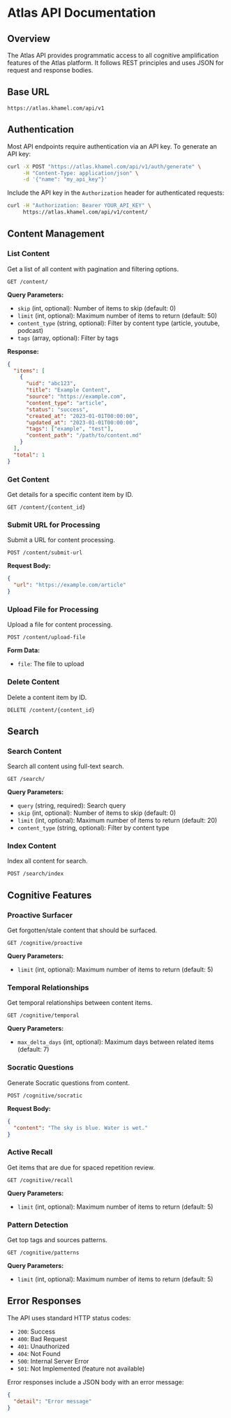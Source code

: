 # Atlas API Documentation

## Overview

The Atlas API provides programmatic access to all cognitive amplification features of the Atlas platform. It follows REST principles and uses JSON for request and response bodies.

## Base URL

```
https://atlas.khamel.com/api/v1
```

## Authentication

Most API endpoints require authentication via an API key. To generate an API key:

```bash
curl -X POST "https://atlas.khamel.com/api/v1/auth/generate" \
     -H "Content-Type: application/json" \
     -d '{"name": "my_api_key"}'
```

Include the API key in the `Authorization` header for authenticated requests:

```bash
curl -H "Authorization: Bearer YOUR_API_KEY" \
     https://atlas.khamel.com/api/v1/content/
```

## Content Management

### List Content

Get a list of all content with pagination and filtering options.

```http
GET /content/
```

**Query Parameters:**
- `skip` (int, optional): Number of items to skip (default: 0)
- `limit` (int, optional): Maximum number of items to return (default: 50)
- `content_type` (string, optional): Filter by content type (article, youtube, podcast)
- `tags` (array, optional): Filter by tags

**Response:**
```json
{
  "items": [
    {
      "uid": "abc123",
      "title": "Example Content",
      "source": "https://example.com",
      "content_type": "article",
      "status": "success",
      "created_at": "2023-01-01T00:00:00",
      "updated_at": "2023-01-01T00:00:00",
      "tags": ["example", "test"],
      "content_path": "/path/to/content.md"
    }
  ],
  "total": 1
}
```

### Get Content

Get details for a specific content item by ID.

```http
GET /content/{content_id}
```

### Submit URL for Processing

Submit a URL for content processing.

```http
POST /content/submit-url
```

**Request Body:**
```json
{
  "url": "https://example.com/article"
}
```

### Upload File for Processing

Upload a file for content processing.

```http
POST /content/upload-file
```

**Form Data:**
- `file`: The file to upload

### Delete Content

Delete a content item by ID.

```http
DELETE /content/{content_id}
```

## Search

### Search Content

Search all content using full-text search.

```http
GET /search/
```

**Query Parameters:**
- `query` (string, required): Search query
- `skip` (int, optional): Number of items to skip (default: 0)
- `limit` (int, optional): Maximum number of items to return (default: 20)
- `content_type` (string, optional): Filter by content type

### Index Content

Index all content for search.

```http
POST /search/index
```

## Cognitive Features

### Proactive Surfacer

Get forgotten/stale content that should be surfaced.

```http
GET /cognitive/proactive
```

**Query Parameters:**
- `limit` (int, optional): Maximum number of items to return (default: 5)

### Temporal Relationships

Get temporal relationships between content items.

```http
GET /cognitive/temporal
```

**Query Parameters:**
- `max_delta_days` (int, optional): Maximum days between related items (default: 7)

### Socratic Questions

Generate Socratic questions from content.

```http
POST /cognitive/socratic
```

**Request Body:**
```json
{
  "content": "The sky is blue. Water is wet."
}
```

### Active Recall

Get items that are due for spaced repetition review.

```http
GET /cognitive/recall
```

**Query Parameters:**
- `limit` (int, optional): Maximum number of items to return (default: 5)

### Pattern Detection

Get top tags and sources patterns.

```http
GET /cognitive/patterns
```

**Query Parameters:**
- `limit` (int, optional): Maximum number of items to return (default: 5)

## Error Responses

The API uses standard HTTP status codes:

- `200`: Success
- `400`: Bad Request
- `401`: Unauthorized
- `404`: Not Found
- `500`: Internal Server Error
- `501`: Not Implemented (feature not available)

Error responses include a JSON body with an error message:

```json
{
  "detail": "Error message"
}
```